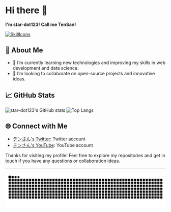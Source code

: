 # Hi there 👋
**I'm star-dot123! Call me TenSan!**

[![SkillIcons](https://skillicons.dev/icons?i=js,ts,html,css,cs,cpp,nodejs,php,react,md,tailwind,bootstrap,docker,kubernetes,raspberrypi,redhat,linux,mongodb,figma,unreal,vscode)](https://skillicons.dev)<br/>

## 🚀 About Me

- 🌱 I’m currently learning new technologies and improving my skills in web development and data science.
- 👯 I’m looking to collaborate on open-source projects and innovative ideas.

## 📈 GitHub Stats

![star-dot123's GitHub stats](https://github-readme-stats.vercel.app/api?username=star-dot123&theme=blueberry&count_private=true&hide_border=true&line_height=20)
![Top Langs](https://github-readme-stats.vercel.app/api/top-langs/?username=star-dot123&layout=compact&theme=blueberry&count_private=true&hide_border=true)

## 🌐 Connect with Me

- [テンさん's Twitter](https://twitter.com/star_dot123): Twitter account
- [テンさん's YouTube](https://www.youtube.com/@star_dot123): YouTube account

Thanks for visiting my profile! Feel free to explore my repositories and get in touch if you have any questions or collaboration ideas.

---
<picture>
  <source media="(prefers-color-scheme: dark)" srcset="https://raw.githubusercontent.com/star-dot123/star-dot123/output/github-contribution-grid-snake-dark.svg">
  <source media="(prefers-color-scheme: light)" srcset="https://raw.githubusercontent.com/star-dot123/star-dot123/output/github-contribution-grid-snake.svg">
  <img alt="github contribution grid snake animation" src="https://raw.githubusercontent.com/star-dot123/star-dot123/output/github-contribution-grid-snake.svg">
</picture>